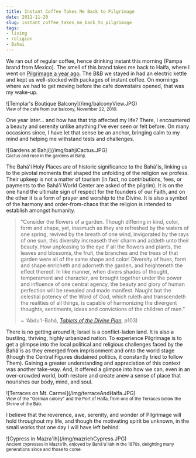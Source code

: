 ```yaml
---
title: Instant Coffee Takes Me Back to Pilgrimage
date: 2011-11-20
slug: instant_coffee_takes_me_back_to_pilgrimage
tags:
- living
- religion
- Bahai
---
```


We ran out of regular coffee, hence drinking instant this morning (Pampa brand
from Mexico). The smell of this brand takes me back to Haifa, where I went on [
Pilgrimage a year ago](http://www.safnet.com/fcgi-bin/mt/mt-search.cgi?IncludeBlogs=2&amp;tag=pilgrimage&amp;limit=20). The B&amp;B we stayed in had an electric kettle and
kept us well-stocked with packages of instant coffee. On mornings where we had
to get moving before the cafe downstairs opened, that was my wake-up.

<div class="text--center">
![Templar's Boutique Balcony](/img/balconyView.JPG)<br>
</div>
<small>View of the cafe from our balcony, November 22, 2010.</small>

<!-- truncate -->

One year later&hellip; and how has that trip affected my life? There, I
encountered a beauty and serenity unlike anything I've ever seen or felt before.
On many occasions since, I have let that sense be an anchor, bringing calm to my
mind and helping me withstand tests and challenges.

<div class="text--center">
![Gardens at Bahji](/img/bahjiCactus.JPG)<br>
</div>
<small>Cactus and rose in the gardens at Bahji.</small>

The Bah&aacute;'&iacute; Holy Places are of historic significance to the
Bah&aacute;'&iacute;s, linking us to the pivotal moments that shaped the
unfolding of the religion we profess. Their upkeep is not a matter of tourism
(in fact, no contributions, fees, or payments to the Bah&aacute;'&iacute; World
Center are asked of the pilgrim). It is on the one hand the ultimate sign of
respect for the founders of our Faith, and on the other it is a form of prayer
and worship to the Divine. It is also a symbol of the harmony and
order-from-chaos that the religion is intended to establish amongst humanity.

> "Consider the flowers of a garden. Though differing in kind, color, form and
> shape, yet, inasmuch as they are refreshed by the waters of one spring,
> revived by the breath of one wind, invigorated by the rays of one sun, this
> diversity increaseth their charm and addeth unto their beauty. How unpleasing
> to the eye if all the flowers and plants, the leaves and blossoms, the fruit,
> the branches and the trees of that garden were all of the same shape and
> color! Diversity of hues, form and shape enricheth and adorneth the garden,
> and heighteneth the effect thereof. In like manner, when divers shades of
> thought, temperament and character, are brought together under the power and
> influence of one central agency, the beauty and glory of human perfection will
> be revealed and made manifest. Naught but the celestial potency of the Word of
> God, which ruleth and transcendeth the realities of all things, is capable of
> harmonizing the divergent thoughts, sentiments, ideas and convictions of the
> children of men."
>
> ~ 'Abdu'l-Bah&aacute;, _<a
> href="http://reference.bahai.org/en/t/ab/TDP/tdp-14.html">Tablets of the
> Divine Plan</a>_, p103)

There is no getting around it; Israel is a conflict-laden land. It is also a
bustling, thriving, highly urbanized nation. To experience Pilgrimage is to get
a glimpse into the local political and religious challenges faced by the
Bah&aacute;'&iacute;s as they emerged from imprisonment and onto the world stage
(though the Central Figures disdained politics, it constantly tried to follow
Them). Gaining a greater understanding and appreciation of this context was
another take-way. And, it offered a glimpse into how we can, even in an
over-crowded world, both restore and create anew a sense of place that nourishes
our body, mind, and soul.

<div class="text--center">
![Terraces on Mt. Carmel](/img/terraceAndHaifa.JPG)<br>
</div>
<small>View of the "German colony" and the Port of Haifa, from one of the Terraces
below the Shrine of the B&aacute;b.</small>

I believe that the reverence, awe, serenity, and wonder of Pilgrimage will hold
throughout my life, and though the motivating spirit be unknown, in the small
works that one day I will have left behind.

<div class="text--center">
![Cypress in Mazra'ih](/img/mazriehCypress.JPG)<br>
</div>
<small>Ancient cypresses in Mazra'ih, enjoyed by Bah&aacute;'u'll&aacute;h in the 1870s,
delighting many generations since and those to come.</small></small>
